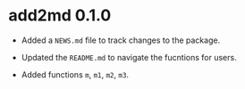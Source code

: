 # add2md 0.1.0

* Added a `NEWS.md` file to track changes to the package.

* Updated the `README.md` to navigate the fucntions for users.

* Added functions `m`, `m1`, `m2`, `m3`.
